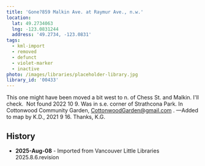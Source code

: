 ```yaml
---
title: 'Gone?859 Malkin Ave. at Raymur Ave., n.w.'
location:
  lat: 49.2734063
  lng: -123.0831244
  address: '49.2734, -123.0831'
tags:
  - kml-import
  - removed
  - defunct
  - violet-marker
  - inactive
photo: /images/libraries/placeholder-library.jpg
library_id: '00433'
---
```

This one might have been moved a bit west to n. of Chess St. and Malkin.
I'll check.  Not found 2022 10 9.
Was in s.e. corner of Strathcona Park.
In Cottonwood Community Garden, 
CottonwoodGarden@gmail.com .
—Added to map by K.D., 2021 9 16. Thanks, K.G.

## History
- **2025-Aug-08** - Imported from Vancouver Little Libraries 2025.8.6.revision
